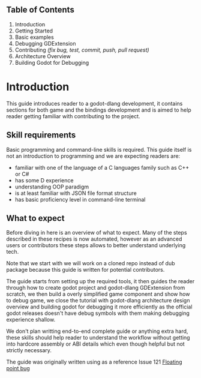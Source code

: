 
## Table of Contents

1) Introduction
2) Getting Started
3) Basic examples
4) Debugging GDExtension
5) Contributing _(fix bug, test, commit, push, pull request)_
6) Architecture Overview
7) Building Godot for Debugging

# Introduction

This guide introduces reader to a godot-dlang development, it contains sections for both game and the bindings development and is aimed to help reader getting familiar with contributing to the project.

## Skill requirements

Basic programming and command-line skills is required. This guide itself is not an introduction to programming and we are expecting readers are:
- familiar with one of the language of a C languages family such as C++ or C#
- has some D experience
- understanding OOP paradigm
- is at least familiar with JSON file format structure
- has basic proficiency level in command-line terminal

## What to expect

Before diving in here is an overview of what to expect. Many of the steps described in these recipes is now automated, however as an advanced users or contributors these steps allows to better understand underlying tech.

Note that we start with we will work on a cloned repo instead of dub package because this guide is written for potential contributors.

The guide starts from setting up the required tools, it then guides the reader through how to create godot project and godot-dlang GDExtension from scratch, we then build a overly simplified game component and show how to debug game, we close the tutorial with godot-dlang architecture design overview and building godot for debugging it more efficiently as the official godot releases doesn't have debug symbols with them making debugging experience shallow.

We don't plan writting end-to-end complete guide or anything extra hard, these skills should help reader to understand the workflow without getting into hardcore assembly or ABI details which even though helpful but not strictly necessary.

The guide was originally written using as a reference Issue 121 [Floating point bug](https://github.com/godot-dlang/godot-dlang/issues/121)
